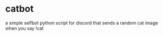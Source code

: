 # catbot
a simple selfbot python script for discord that sends a random cat image when you say !cat
